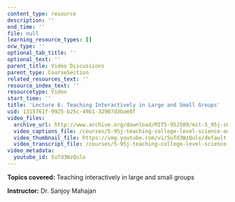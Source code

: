 ```yaml
---
content_type: resource
description: ''
end_time: ''
file: null
learning_resource_types: []
ocw_type: ''
optional_tab_title: ''
optional_text: ''
parent_title: Video Discussions
parent_type: CourseSection
related_resources_text: ''
resource_index_text: ''
resourcetype: Video
start_time: ''
title: 'Lecture 6: Teaching Interactively in Large and Small Groups'
uid: 1315761f-9925-b25c-49b1-32987d3bae8f
video_files:
  archive_url: http://www.archive.org/download/MIT5-95JS09/mit-5_95j-s09-lec06_300k_pano.mp4
  video_captions_file: /courses/5-95j-teaching-college-level-science-and-engineering-spring-2009/326a3d0d38e05883a65ca5126cec4c64_5uTd3WzQulo.vtt
  video_thumbnail_file: https://img.youtube.com/vi/5uTd3WzQulo/default.jpg
  video_transcript_file: /courses/5-95j-teaching-college-level-science-and-engineering-spring-2009/118d9ff4963a605c2483059b30828832_5uTd3WzQulo.pdf
video_metadata:
  youtube_id: 5uTd3WzQulo
---
```


**Topics covered:** Teaching interactively in large and small groups  
  
**Instructor:** Dr. Sanjoy Mahajan